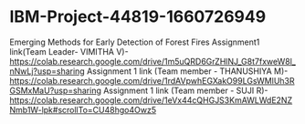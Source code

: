 # IBM-Project-44819-1660726949
Emerging Methods for Early Detection of Forest Fires
Assignment1 link(Team Leader- VIMITHA V)- https://colab.research.google.com/drive/1m5uQRD6GrZHlNJ_G8t7fxweW8l_nNwLj?usp=sharing
Assignment 1 link (Team member - THANUSHIYA M)-https://colab.research.google.com/drive/1rdAVpwhEGXakO99LGsWMlUh3RGSMxMaU?usp=sharing
Assignment 1 link (Team member - SUJI R)-https://colab.research.google.com/drive/1eVx44cQHGJS3KmAWLWdE2NZNmb1W-lpk#scrollTo=CU48hgo4Owz5
